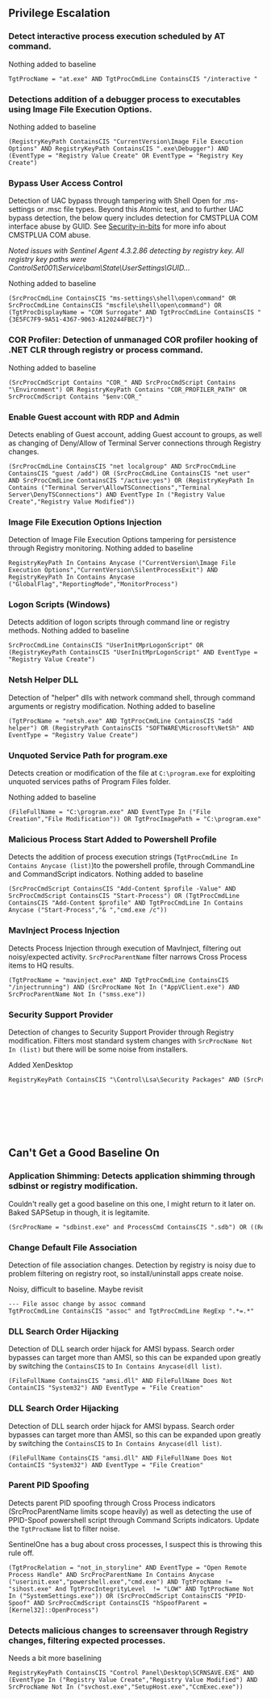 ## Privilege Escalation

### Detect interactive process execution scheduled by AT command.

Nothing added to baseline

```
TgtProcName = "at.exe" AND TgtProcCmdLine ContainsCIS "/interactive "
```

### Detections addition of a debugger process to executables using Image File Execution Options.

Nothing added to baseline

```
(RegistryKeyPath ContainsCIS "CurrentVersion\Image File Execution Options" AND RegistryKeyPath ContainsCIS ".exe\Debugger") AND (EventType = "Registry Value Create" OR EventType = "Registry Key Create")
```

### Bypass User Access Control
Detection of UAC bypass through tampering with Shell Open for .ms-settings or .msc file types. Beyond this Atomic test, and to further UAC bypass detection, the below query includes detection for CMSTPLUA COM interface abuse by GUID. See [Security-in-bits](https://www.securityinbits.com/malware-analysis/uac-bypass-analysis-stage-1-ataware-ransomware-part-2/#footnote) for more info about CMSTPLUA COM abuse.

*Noted issues with Sentinel Agent 4.3.2.86 detecting by registry key. All registry key paths were ControlSet001\Service\bam\State\UserSettings\GUID\...*

Nothing added to baseline

```
(SrcProcCmdLine ContainsCIS "ms-settings\shell\open\command" OR SrcProcCmdLine ContainsCIS "mscfile\shell\open\command") OR (TgtProcDisplayName = "COM Surrogate" AND TgtProcCmdLine ContainsCIS "{3E5FC7F9-9A51-4367-9063-A120244FBEC7}")
```

### COR Profiler: Detection of unmanaged COR profiler hooking of .NET CLR through registry or process command.

Nothing added to baseline

```
(SrcProcCmdScript Contains "COR_" AND SrcProcCmdScript Contains "\Environment") OR RegistryKeyPath Contains "COR_PROFILER_PATH" OR SrcProcCmdScript Contains "$env:COR_"
```

### Enable Guest account with RDP and Admin

Detects enabling of Guest account, adding Guest account to groups, as well as changing of Deny/Allow of Terminal Server connections through Registry changes.


```
(SrcProcCmdLine ContainsCIS "net localgroup" AND SrcProcCmdLine ContainsCIS "guest /add") OR (SrcProcCmdLine ContainsCIS "net user" AND SrcProcCmdLine ContainsCIS "/active:yes") OR (RegistryKeyPath In Contains ("Terminal Server\AllowTSConnections","Terminal Server\DenyTSConnections") AND EventType In ("Registry Value Create","Registry Value Modified"))
```

### Image File Execution Options Injection

Detection of Image File Execution Options tampering for persistence through Registry monitoring.
Nothing added to baseline

```
RegistryKeyPath In Contains Anycase ("CurrentVersion\Image File Execution Options","CurrentVersion\SilentProcessExit") AND RegistryKeyPath In Contains Anycase ("GlobalFlag","ReportingMode","MonitorProcess")
```

### Logon Scripts (Windows)

Detects addition of logon scripts through command line or registry methods.
Nothing added to baseline

```
SrcProcCmdLine ContainsCIS "UserInitMprLogonScript" OR (RegistryKeyPath ContainsCIS "UserInitMprLogonScript" AND EventType = "Registry Value Create")
```

### Netsh Helper DLL

Detection of "helper" dlls with network command shell, through command arguments or registry modification.
Nothing added to baseline

```
(TgtProcName = "netsh.exe" AND TgtProcCmdLine ContainsCIS "add helper") OR (RegistryPath ContainsCIS "SOFTWARE\Microsoft\NetSh" AND EventType = "Registry Value Create")
```

### Unquoted Service Path for program.exe

Detects creation or modification of the file at `C:\program.exe` for exploiting unquoted services paths of Program Files folder.

Nothing added to baseline

```
(FileFullName = "C:\program.exe" AND EventType In ("File Creation","File Modification")) OR TgtProcImagePath = "C:\program.exe"
```

### Malicious Process Start Added to Powershell Profile

Detects the addition of process execution strings (`TgtProcCmdLine In Contains Anycase (list)`)to the powershell profile, through CommandLine and CommandScript indicators.
Nothing added to baseline

```
(SrcProcCmdScript ContainsCIS "Add-Content $profile -Value" AND SrcProcCmdScript ContainsCIS "Start-Process") OR (TgtProcCmdLine ContainsCIS "Add-Content $profile" AND TgtProcCmdLine In Contains Anycase ("Start-Process","& ","cmd.exe /c"))
```

### MavInject Process Injection

Detects Process Injection through execution of MavInject, filtering out noisy/expected activity. `SrcProcParentName` filter narrows Cross Process items to HQ results.

```
(TgtProcName = "mavinject.exe" AND TgtProcCmdLine ContainsCIS "/injectrunning") AND (SrcProcName Not In ("AppVClient.exe") AND SrcProcParentName Not In ("smss.exe"))
```

### Security Support Provider

Detection of changes to Security Support Provider through Registry modification. Filters most standard system changes with `SrcProcName Not In (list)` but there will be some noise from installers.

Added XenDesktop

```
RegistryKeyPath ContainsCIS "\Control\Lsa\Security Packages" AND (SrcProcName Not In ("services.exe","SetupHost.exe","svchost.exe") AND SrcProcCmdLine Does Not ContainCIS "system32\wsauth.dll") and srcProcParentName != "XenDesktopVdaSetup.exe"


```




<br><br><br><br>
## Can't Get a Good Baseline On

### Application Shimming: Detects application shimming through sdbinst or registry modification.

Couldn't really get a good baseline on this one, I might return to it later on. Baked SAPSetup in though, it is legitamite.

```
(SrcProcName = "sdbinst.exe" and ProcessCmd ContainsCIS ".sdb") OR ((RegistryKeyPath ContainsCIS "AppInit_DLLs" OR RegistryPath  ContainsCIS "AppCompatFlags") AND (EventType = "Registry Value Create" OR EventType = "Registry Value Modified") AND NOT srcProcName In Anycase ("NwSapSetup.exe"))
```

### Change Default File Association

Detection of file association changes. Detection by registry is noisy due to problem filtering on registry root, so install/uninstall apps create noise.

Noisy, difficult to baseline. Maybe revisit

```
--- File assoc change by assoc command
TgtProcCmdLine ContainsCIS "assoc" and TgtProcCmdLine RegExp ".*=.*"
```

###  DLL Search Order Hijacking

Detection of DLL search order hijack for AMSI bypass. Search order bypasses can target more than AMSI, so this can be expanded upon greatly by switching the `ContainsCIS` to `In Contains Anycase(dll list)`.

```
(FileFullName ContainsCIS "amsi.dll" AND FileFullName Does Not ContainCIS "System32") AND EventType = "File Creation"
```

###  DLL Search Order Hijacking

Detection of DLL search order hijack for AMSI bypass. Search order bypasses can target more than AMSI, so this can be expanded upon greatly by switching the `ContainsCIS` to `In Contains Anycase(dll list)`.

```
(FileFullName ContainsCIS "amsi.dll" AND FileFullName Does Not ContainCIS "System32") AND EventType = "File Creation"
```

### Parent PID Spoofing

Detects parent PID spoofing through Cross Process indicators (SrcProcParentName limits scope heavily) as well as detecting the use of PPID-Spoof powershell script through Command Scripts indicators. Update the `TgtProcName` list to filter noise.

SentinelOne has a bug about cross processes, I suspect this is throwing this rule off.

```
(TgtProcRelation = "not_in_storyline" AND EventType = "Open Remote Process Handle" AND SrcProcParentName In Contains Anycase ("userinit.exe","powershell.exe","cmd.exe") AND TgtProcName != "sihost.exe" And TgtProcIntegrityLevel  != "LOW" AND TgtProcName Not In ("SystemSettings.exe")) OR (SrcProcCmdScript ContainsCIS "PPID-Spoof" AND SrcProcCmdScript ContainsCIS "hSpoofParent = [Kernel32]::OpenProcess")
```

### Detects malicious changes to screensaver through Registry changes, filtering expected processes.

Needs a bit more baselining

```
RegistryKeyPath ContainsCIS "Control Panel\Desktop\SCRNSAVE.EXE" AND (EventType In ("Registry Value Create","Registry Value Modified") AND SrcProcName Not In ("svchost.exe","SetupHost.exe","CcmExec.exe"))
```
